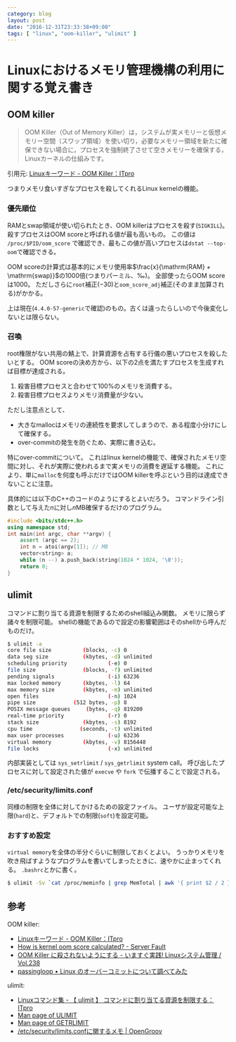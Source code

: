 ```yaml
---
category: blog
layout: post
date: "2016-12-31T23:33:38+09:00"
tags: [ "linux", "oom-killer", "ulimit" ]
---
```


# Linuxにおけるメモリ管理機構の利用に関する覚え書き

## OOM killer

>   OOM Killer（Out of Memory Killer）は，システムが実メモリーと仮想メモリー空間（スワップ領域）を使い切り，必要なメモリー領域を新たに確保できない場合に，プロセスを強制終了させて空きメモリーを確保する，Linuxカーネルの仕組みです。

引用元: [Linuxキーワード - OOM Killer：ITpro](http://itpro.nikkeibp.co.jp/article/COLUMN/20061117/254053/)

つまりメモリ食いすぎなプロセスを殺してくれるLinux kernelの機能。

### 優先順位

RAMとswap領域が使い切られたとき、OOM killerはプロセスを殺す(`SIGKILL`)。
殺すプロセスはOOM scoreと呼ばれる値が最も高いもの。
この値は `/proc/$PID/oom_score` で確認でき、最もこの値が高いプロセスは`dstat --top-oom`で確認できる。

OOM scoreの計算式は基本的にメモリ使用率$\frac{x}{\mathrm{RAM} + \mathrm{swap}}$の$1000$倍(つまりパーミル、‰)。
全部使ったらOOM scoreは$1000$。
ただしさらに`root`補正($-30$)と`oom_score_adj`補正(そのまま加算される)がかかる。

上は現在(`4.4.0-57-generic`で確認)のもの。古くは違ったらしいので今後変化しないとは限らない。


### 召喚

root権限がない共用の鯖上で、計算資源を占有する行儀の悪いプロセスを殺したいとする。
OOM scoreの決め方から、以下の$2$点を満たすプロセスを生成すれば目標が達成される。

1.  殺害目標プロセスと合わせて$100\%$のメモリを消費する。
2.  殺害目標プロセスよりメモリ消費量が少ない。

ただし注意点として、

-   大きなmallocはメモリの連続性を要求してしまうので、ある程度小分けにして確保する。
-   over-commitの発生を防ぐため、実際に書き込む。

特にover-commitについて。
これはlinux kernelの機能で、確保されたメモリ空間に対し、それが実際に使われるまで実メモリの消費を遅延する機能。
これにより、単に`malloc`を何度も呼ぶだけではOOM killerを呼ぶという目的は達成できないことに注意。

具体的には以下のC++のコードのようにするとよいだろう。
コマンドライン引数として与えた$n$に対し$n$MB確保するだけのプログラム。

``` c++
#include <bits/stdc++.h>
using namespace std;
int main(int argc, char **argv) {
    assert (argc == 2);
    int n = atoi(argv[1]); // MB
    vector<string> a;
    while (n --) a.push_back(string(1024 * 1024, '\0'));
    return 0;
}
```

## ulimit

コマンドに割り当てる資源を制限するためのshell組込み関数。
メモリに限らず諸々を制限可能。
shellの機能であるので設定の影響範囲はそのshellから呼んだものだけ。

``` sh
$ ulimit -a
core file size          (blocks, -c) 0
data seg size           (kbytes, -d) unlimited
scheduling priority             (-e) 0
file size               (blocks, -f) unlimited
pending signals                 (-i) 63236
max locked memory       (kbytes, -l) 64
max memory size         (kbytes, -m) unlimited
open files                      (-n) 1024
pipe size            (512 bytes, -p) 8
POSIX message queues     (bytes, -q) 819200
real-time priority              (-r) 0
stack size              (kbytes, -s) 8192
cpu time               (seconds, -t) unlimited
max user processes              (-u) 63236
virtual memory          (kbytes, -v) 8156448
file locks                      (-x) unlimited
```

内部実装としては `sys_setrlimit` / `sys_getrlimit` system call。
呼び出したプロセスに対して設定された値が `execve` や `fork` で伝播することで設定される。

### /etc/security/limits.conf

同様の制限を全体に対してかけるための設定ファイル。
ユーザが設定可能な上限(`hard`)と、デフォルトでの制限(`soft`)を設定可能。

### おすすめ設定

`virtual memory`を全体の半分ぐらいに制限しておくとよい。
うっかりメモリを吹き飛ばすようなプログラムを書いてしまったときに、速やかに止まってくれる。
`.bashrc`とかに書く。

``` sh
$ ulimit -Sv `cat /proc/meminfo | grep MemTotal | awk '{ print $2 / 2 }'`
```

## 参考

OOM killer:

-   [Linuxキーワード - OOM Killer：ITpro](http://itpro.nikkeibp.co.jp/article/COLUMN/20061117/254053/)
-   [How is kernel oom score calculated? - Server Fault](http://serverfault.com/questions/571319/how-is-kernel-oom-score-calculated/571326)
-   [OOM Killer に殺されないようにする - いますぐ実践! Linuxシステム管理 / Vol.238](http://www.usupi.org/sysad/238.html)
-   [passingloop   &bull; Linux のオーバーコミットについて調べてみた](http://passingloop.tumblr.com/post/11957331420/overcommit-and-oom-killer)

ulimit:

-   [Linuxコマンド集 - 【 ulimit 】 コマンドに割り当てる資源を制限する：ITpro](http://itpro.nikkeibp.co.jp/article/COLUMN/20060227/230911/)
-   [Man page of ULIMIT](https://linuxjm.osdn.jp/html/LDP_man-pages/man3/ulimit.3.html)
-   [Man page of GETRLIMIT](https://linuxjm.osdn.jp/html/LDP_man-pages/man2/getrlimit.2.html)
-   [/etc/security/limits.confに関するメモ | OpenGroov](https://open-groove.net/linux/memo-etcsecuritylimits-conf/)
